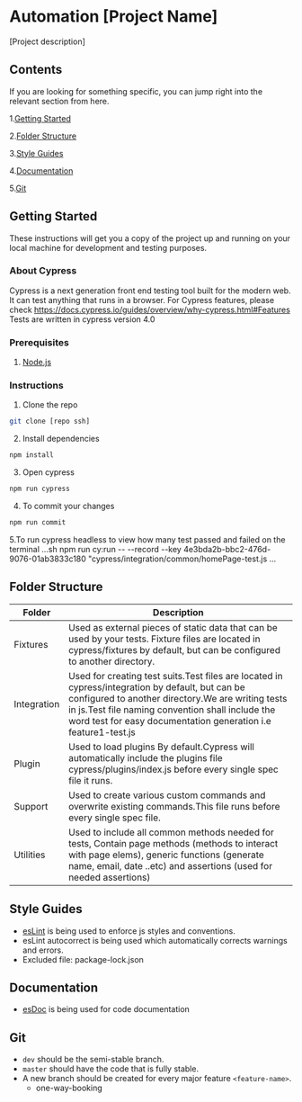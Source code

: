 # Automation [Project Name]

[Project description]
​

## Contents

If you are looking for something specific, you can jump right into the relevant section from here.

​1.[Getting Started](#getting-started)

2.[Folder Structure](#folder-structure)

3.[Style Guides](#style_guides)

4.[Documentation](#documentation)

5.[Git](#git)
​
​
## Getting Started

These instructions will get you a copy of the project up and running on your local machine for development and testing purposes.
​

### About Cypress

Cypress is a next generation front end testing tool built for the modern web. It can test anything that runs in a browser.
For Cypress features, please check https://docs.cypress.io/guides/overview/why-cypress.html#Features
Tests are written in cypress version 4.0
​

### Prerequisites

1. [Node.js](https://nodejs.org/en/)

### Instructions

1.  Clone the repo

```sh
git clone [repo ssh]
```

2.  Install dependencies

```sh
npm install
```

3.  Open cypress

```sh
npm run cypress
```

4.  To commit your changes

```sh
npm run commit
```

5.To run cypress headless to view how many test passed and failed on the terminal
...sh
npm run cy:run -- --record --key 4e3bda2b-bbc2-476d-9076-01ab3833c180 "cypress/integration/common/homePage-test.js
...

## Folder Structure

| Folder      | Description                                                                                                                                                                                                                                                                 |
| ----------- | --------------------------------------------------------------------------------------------------------------------------------------------------------------------------------------------------------------------------------------------------------------------------- |
| Fixtures    | Used as external pieces of static data that can be used by your tests. Fixture files are located in cypress/fixtures by default, but can be configured to another directory.                                                                                                |
| Integration | Used for creating test suits.Test files are located in cypress/integration by default, but can be configured to another directory.We are writing tests in js.Test file naming convention shall include the word test for easy documentation generation i.e feature1-test.js |
| Plugin      | Used to load plugins By default.Cypress will automatically include the plugins file cypress/plugins/index.js before every single spec file it runs.                                                                                                                         |
| Support     | Used to create various custom commands and overwrite existing commands.This file runs before every single spec file.                                                                                                                                                        |
| Utilities   | Used to include all common methods needed for tests, Contain page methods (methods to interact with page elems), generic functions (generate name, email, date ..etc) and assertions (used for needed assertions)                                                           |


## Style Guides
* [esLint](https://eslint.org/) is being used to enforce js styles and conventions.
* esLint autocorrect is being used which automatically corrects warnings and errors.
* Excluded file: package-lock.json

## Documentation
* [esDoc](https://esdoc.org/) is being used for code documentation
​

## Git

- `dev` should be the semi-stable branch.
- `master` should have the code that is fully stable.
- A new branch should be created for every major feature `<feature-name>`.
  * one-way-booking

​
